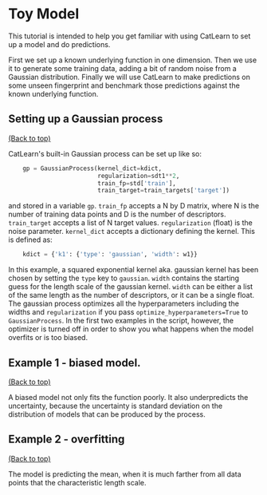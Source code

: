# Toy Model

This tutorial is intended to help you get familiar with using CatLearn to set up a model and do predictions.

First we set up a known underlying function in one dimension. Then we use it to generate some training data, adding a bit of random noise from a Gaussian distribution. Finally we will use CatLearn to make predictions on some unseen fingerprint and benchmark those predictions against the known underlying function.

## Setting up a Gaussian process

[(Back to top)](#toy-model)

CatLearn's built-in Gaussian process can be set up like so:

```python
    gp = GaussianProcess(kernel_dict=kdict,
                         regularization=sdt1**2,
                         train_fp=std['train'],
                         train_target=train_targets['target'])
```

and stored in a variable `gp`. `train_fp` accepts a N by D matrix, where N is the number of training data points and D is the number of descriptors. `train_target` accepts a list of N target values. `regularization` (float) is the noise parameter. `kernel_dict` accepts a dictionary defining the kernel. This is defined as:

```python
    kdict = {'k1': {'type': 'gaussian', 'width': w1}}
```

In this example, a squared exponential kernel aka. gaussian kernel has been chosen by setting the `type` key to `gaussian`. `width` contains the starting guess for the length scale of the gaussian kernel. `width` can be either a list of the same length as the number of descriptors, or it can be a single float. The gaussian process optimizes all the hyperparameters including the widths and `regularization` if you pass `optimize_hyperparameters=True` to `GaussianProcess`. In the first two examples in the script, however, the optimizer is turned off in order to show you what happens when the model overfits or is too biased.

## Example 1 - biased model.

[(Back to top)](#toy-model)

A biased model not only fits the function poorly. It also underpredicts the uncertainty, because the uncertainty is standard deviation on the distribution of models that can be produced by the process.

## Example 2 - overfitting

[(Back to top)](#toy-model)

The model is predicting the mean, when it is much farther from all data points that the characteristic length scale.

